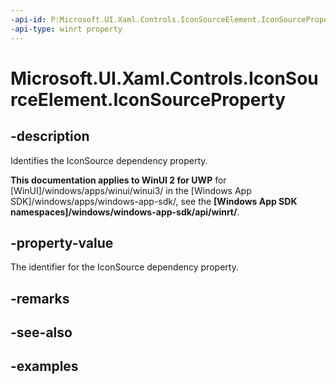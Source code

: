 ```yaml
---
-api-id: P:Microsoft.UI.Xaml.Controls.IconSourceElement.IconSourceProperty
-api-type: winrt property
---
```


<!-- Property syntax.
public DependencyProperty IconSourceProperty { get; }
-->

# Microsoft.UI.Xaml.Controls.IconSourceElement.IconSourceProperty

## -description

Identifies the IconSource dependency property.

**This documentation applies to WinUI 2 for UWP** for [WinUI]/windows/apps/winui/winui3/ in the [Windows App SDK]/windows/apps/windows-app-sdk/, see the **[Windows App SDK namespaces]/windows/windows-app-sdk/api/winrt/**.

## -property-value

The identifier for the IconSource dependency property.

## -remarks

## -see-also

## -examples

